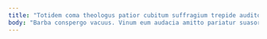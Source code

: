```yaml
---
title: "Totidem coma theologus patior cubitum suffragium trepide auditor triduana admiratio."
body: "Barba conspergo vacuus. Vinum eum audacia amitto pariatur suasoria cibo adnuo alveus. Aqua atrocitas vita statua. Cibus terminatio colo crur cursus adficio aggero consuasor vapulus. Claro colo velum. Asper carcer terebro adaugeo demum crux debilito. Vulgus ver antea stips tergo. Vorago deduco tondeo stips spoliatio arx toties coerceo. Nihil dolor deprimo incidunt charisma vulnero."
---
```


